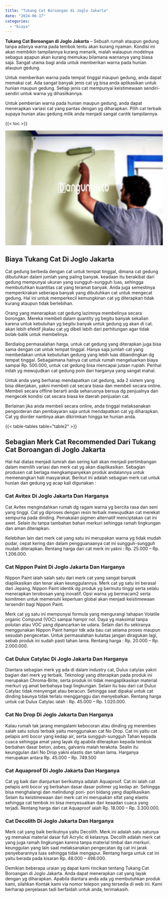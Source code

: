 ```yaml
---
title: "Tukang Cat Boroangan di Joglo Jakarta"
date: "2024-06-17"
categories: 
  - "biaya"
---
```


**Tukang Cat Boroangan di Joglo Jakarta** – Sebuah rumah ataupun gedung tanpa adanya warna pada tembok tentu akan kurang nyaman. Kondisi ini akan membikin tampilannya kurang menarik, malah walaupun modelnya sebagus apapun akan kurang memukau bilamana warnanya yang biasa saja. Sangat utama bagi anda untuk memberikan warna pada hunian ataupun gedung.

Untuk memberikan warna pada tempat tinggal maupun gedung, anda dapat memakai cat. Ada sangat banyak jenis cat yg bisa anda aplikasikan untuk hunian maupun gedung. Setiap jenis cat mempunyai keistimewaan sendiri-sendiri untuk warna yg dihasilkannya.

Untuk pemberian warna pada hunian maupun gedung, anda dapat menerapkan variasi cat yang pantas dengan yg diharapkan. Pilih cat terbaik supaya hunian atau gedung milik anda menjadi sangat cantik tampilannya.

{{< toc >}}

![Tukang Cat Boroangan di Joglo Jakarta](/images/jasa-cat-murah18.png)

## Biaya Tukang Cat Di Joglo Jakarta

Cat gedung berbeda dengan cat untuk tempat tinggal, dimana cat gedung dibutuhkan dalam jumlah yang paling banyak. keadaan itu berakibat dari gedung mempunyai ukuran yang sungguh-sungguh luas, sehingga membutuhkan kuantitas cat yang teramat banyak. Anda juga semestinya memperkirakan seberapa banyak yang dibutuhkan cat untuk mengecat gedung. Hal ini untuk memperkecil kemungkinan cat yg diterapkan tidak kurang ataupun tidak berlebihan.

Orang yang menerapkan cat gedung lazimnya membelinya secara borongan. Mereka membeli dalam quantity yg begitu banyak sekalian karena untuk kebutuhan yg begitu banyak untuk gedung yg akan di cat. akan lebih efektif jikalau cat yg dibeli lebih dari perhitungan agar tidak bolak-balik untuk membelinya.

Berdialog permasalahan harga, untuk cat gedung yang diterapkan juga bisa sama dengan cat untuk tempat tinggal. Hanya saja jumlah cat yang membedakan untuk kebutuhan gedung yang lebih luas dibandingkan dg tempat tinggal. Sebagaimana halnya cat untuk rumah mengeluarkan biaya sampai Rp. 500.000, untuk cat gedung bisa mencapai jutaan rupiah. Perihal inilah yg mewujudkan cat gedung poin dari harganya yang sangat mahal.

Untuk anda yang berharap mendapatkan cat gedung, ada 2 sistem yang bisa dikerjakan, yakni membeli cat secara biasa dan membeli secara online. Membeli secara offline berarti anda seharusnya bersua dg penjualnya dan mengecek kondisi cat secara biasa ke daerah penjualan cat.

Berlainan jika anda membeli secara online, anda tinggal melaksanakan pengorderan dan pembayaran saja untuk mendapatkan cat yg diharapkan. Cat yg diorder nantinya akan dikirimkan hingga ke hunian anda.

{{< table-tables table="table2" >}}

## Sebagian Merk Cat Recommended Dari Tukang Cat Boroangan di Joglo Jakarta

Hal-hal diatas menjadi lumrah dan sering kali akan menjadi pertimbangan dalam memilih variasi dan merk cat yg akan diaplikasikan. Sebagian produsen cat berlaga mengkampanyekan produk andalannya untuk memenangkan hati masyarakat. Berikut ini adalah sebagian merk cat untuk hunian dan gedung yg acap kali digunakan :

### Cat Avitex Di Joglo Jakarta Dan Harganya

Cat Avitex mengindahkan rumah dg ragam warna yg bercita rasa dan seni yang tinggi. Cat yg diproses dengan resin terbaik mewujudkan cat merekat sempurna pada dinding. Pemakaian pigmen alternatif menciptakan cat ini awet. Selain itu tanpa tambahan bahan merkuri sehingga ramah lingkungan dan aman diterapkan.

Kelebihan lain dari merk cat yang satu ini merupakan warna yg tidak mudah pudar, cepat kering dan dalam pengguanaanya cat ini sungguh-sungguh mudah diterapkan. Rentang harga dari cat merk ini yakni : Rp. 25.000 – Rp. 1.206.000.

### Cat Nippon Paint Di Joglo Jakarta Dan Harganya

Nippon Paint ialah salah satu dari merk cat yang sangat banyak diaplikasikan dan tenar akan keunggulannya. Merk cat yg satu ini berasal dari Jepang, Nippon Paint identik dg produk yg bermutu tinggi serta selalu menerapkan terobosan yang inovatif. Opsi warna yg bermacam2 serta komitmen untuk memenuhi keperluan global akan menjadi keistimewaan tersendiri bagi Nippon Paint.

Merk cat yg satu ini mempunyai formula yang mengurangi tahapan Volatile organic Compund (VOC) sampai hampir nol. Daya yg maksimal tanpa polutan atau VOC yang dipancarkan ke udara. Selain dari itu sekiranya menggunakan Nippon Paint hampir tdk ada bau cat selama proses maupun sesudah pengecetan. Untuk permasalahan kulaitas jangan diragukan lagi, sebab produk ini sudah pasti tahan lama. Rentang harga : Rp. 20.000 – Rp. 2.000.000.

### Cat Dulux Catylac Di Joglo Jakarta Dan Harganya

Diantara sebagian merk yg ada di dalam industry cat, Dulux catylax yakni bagian dari merk yg terbaik. Teknologi yang diterapkan pada produk ini merupakan Chroma-Brite, serta produk ini tidak mengaplikasikan material merkuri yg amat berbahaya bagi lingkungan. Selain itu bau dari cat Dulux Catylac tidak menyengat atau beracun. Sehingga saat dipakai untuk cat dinding baunya tidak terlalu mengganggu dan menyebalkan. Rentang harga untuk cat Dulux Catylac ialah : Rp. 45.000 – Rp. 1.020.000.

### Cat No Drop Di Joglo Jakarta Dan Harganya

Kalau rumah tak jarang mengalami kebocoran atau dinding yg merembes salah satu solusi terbaik yaitu menggunakan cat No Drop. Cat ini yaitu cat pelapis anti bocor yang kedap air, serta sungguh-sungguh Tahan kepada cuaca sehingga amat yang layak dg apabila diterapkan kepada tembok berbahan dasar beton, asbes, galvanis malah terakota. Sealin itu keunggulan dari No Drop yakni elastis dan tahan lama. Harganya merupakan antara Rp. 45.000 – Rp. 749.500

### Cat Aquaproof Di Joglo Jakarta Dan Harganya

Cat yg baik dan dianjurkan berikutnya adalah Aquaproof. Cat ini ialah cat pelapis anti bocor yg berbahan dasar dasar polimer yg kedap air. Sehingga bisa menghalangi dan melindungi pori- pori bidang yang diaplikasikan. Selain itu keistimewaan dari merk cat ini merupakan sifat yang elastis sehingga cat tembok ini bisa menyesuaikan dari keaadan cuaca yang terjadi. Rentang harga dari cat Aquaproof ialah Rp. 18.000 – Rp. 3.300.000.

### Cat Decolith Di Joglo Jakarta Dan Harganya

Merk cat yang baik berikutnya yaitu Decolith. Merk ini adalah satu satunya yg memakai material dasar full Acrylic di kelasnya. Decolih adalah merk cat yang juga ramah lingkungan karena tanpa material timbal dan merkuri. keunggulan yang lain saat melaksanakan pengecatan dg cat ini jarak penyebarannya luas sehingga tidak mengapur. Rentang harga untuk cat ini yaitu berada pada kisaran Rp. 48.000 – 496.000.

Demikian beberapa uraian yg dapat kami rincikan tentang Tukang Cat Boroangan di Joglo Jakarta. Anda dapat menerapkan cat yang layak dengan yg diharapkan. Apabila diantara anda ada yg membutuhkan produk kami, silahkan Kontak kami via nomor telepon yang tersedia di web ini. Kami berharap penjelasan tadi berfaidah untuk anda, terimakasih.
